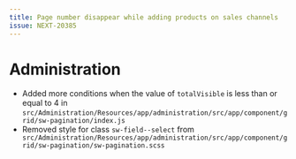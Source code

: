 ```yaml
---
title: Page number disappear while adding products on sales channels
issue: NEXT-20385
---
```

# Administration
* Added more conditions when the value of `totalVisible` is less than or equal to 4 in `src/Administration/Resources/app/administration/src/app/component/grid/sw-pagination/index.js`
* Removed style for class `sw-field--select` from ` src/Administration/Resources/app/administration/src/app/component/grid/sw-pagination/sw-pagination.scss`
